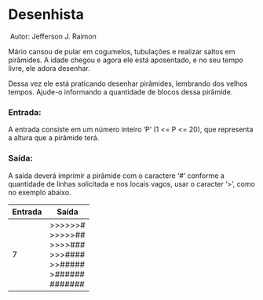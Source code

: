 # 										Desenhista 

​																		Autor: Jefferson J. Raimon 

 Mário cansou de pular em cogumelos, tubulações e realizar saltos em pirâmides. A idade chegou e agora ele está aposentado, e no seu tempo livre, ele adora desenhar. 

 Dessa vez ele está praticando desenhar pirâmides, lembrando dos velhos tempos. Ajude-o informando a quantidade de blocos dessa pirâmide. 

### Entrada: 

 A entrada consiste em um número inteiro ‘P’ (1 <= P <= 20), que representa a altura que a pirâmide terá. 

### Saída: 

 A saída deverá imprimir a pirâmide com o caractere ‘#’ conforme a quantidade de linhas solicitada e nos locais vagos, usar o caracter ‘>’, como no exemplo abaixo.

| Entrada | Saída                                                        |
| ------- | ------------------------------------------------------------ |
| 7       | \>>>>>># <br />>>>>>## <br />>>>>### <br />>>>#### <br />>>##### <br />>###### <br />####### |

